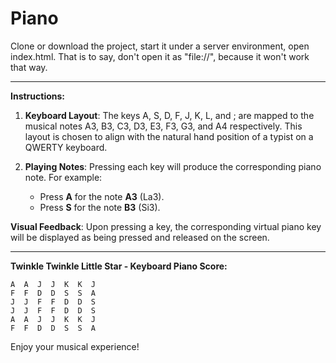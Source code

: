 # Piano
Clone or download the project, start it under a server environment, open index.html. That is to say, don't open it as "file://", because it won't work that way.

---

**Instructions:**

1. **Keyboard Layout**: The keys A, S, D, F, J, K, L, and ; are mapped to the musical notes A3, B3, C3, D3, E3, F3, G3, and A4 respectively. This layout is chosen to align with the natural hand position of a typist on a QWERTY keyboard.

2. **Playing Notes**: Pressing each key will produce the corresponding piano note. For example:
   - Press **A** for the note **A3** (La3).
   - Press **S** for the note **B3** (Si3).

**Visual Feedback**: Upon pressing a key, the corresponding virtual piano key will be displayed as being pressed and released on the screen.

---

**Twinkle Twinkle Little Star - Keyboard Piano Score:**

```plaintext
A  A  J  J  K  K  J
F  F  D  D  S  S  A
J  J  F  F  D  D  S
J  J  F  F  D  D  S
A  A  J  J  K  K  J
F  F  D  D  S  S  A
```
Enjoy your musical experience!
